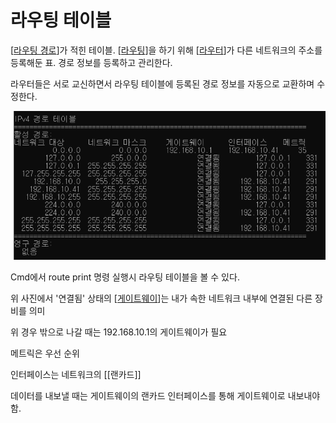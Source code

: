 # 라우팅 테이블

[[라우팅 경로]]가 적힌 테이블.
[[라우팅]]을 하기 위해 [[라우터]]가 다른 네트워크의 주소를 등록해둔 표.
경로 정보를 등록하고 관리한다.

라우터들은 서로 교신하면서 라우팅 테이블에 등록된 경로 정보를 자동으로 교환하며 수정한다.

![라우팅 테이블](../attachments/2022-09-14-17-41-24.png)


Cmd에서 route print 명령 실행시 라우팅 테이블을 볼 수 있다.

위 사진에서 '연결됨' 상태의 [[게이트웨이]]는 내가 속한 네트워크 내부에 연결된 다른 장비를 의미 

위 경우 밖으로 나갈 때는 192.168.10.1의 게이트웨이가 필요 

메트릭은 우선 순위 

인터페이스는 네트워크의 [[랜카드]] 

 

데이터를 내보낼 때는 게이트웨이의 랜카드 인터페이스를 통해 게이트웨이로 내보내야 함.

[//begin]: # "Autogenerated link references for markdown compatibility"
[라우팅 경로]: <라우팅 경로.md> "라우팅 경로"
[라우팅]: 라우팅.md "라우팅"
[라우터]: 라우터.md "라우터"
[게이트웨이]: 게이트웨이.md "게이트웨이"
[//end]: # "Autogenerated link references"